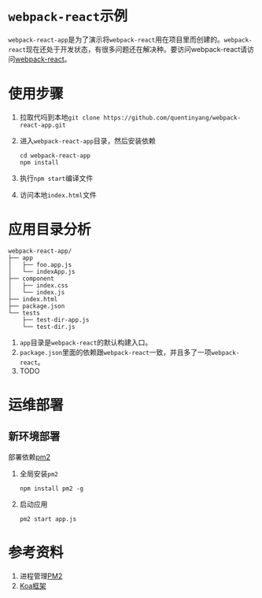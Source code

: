 # `webpack-react`示例
`webpack-react-app`是为了演示将`webpack-react`用在项目里而创建的。`webpack-react`现在还处于开发状态，有很多问题还在解决种。要访问webpack-react请访问[webpack-react](https://github.com/quentinyang/webpack-react)。

# 使用步骤

1. 拉取代吗到本地`git clone https://github.com/quentinyang/webpack-react-app.git`
1. 进入`webpack-react-app`目录，然后安装依赖

    ```
    cd webpack-react-app
    npm install
    ```

1. 执行`npm start`编译文件
1. 访问本地`index.html`文件

# 应用目录分析

```
webpack-react-app/
├── app
│   ├── foo.app.js
│   └── indexApp.js
├── component
│   ├── index.css
│   └── index.js
├── index.html
├── package.json
└── tests
    ├── test-dir-app.js
    └── test-dir.js

```

1. `app`目录是`webpack-react`的默认构建入口。
1.  `package.json`里面的依赖跟`webpack-react`一致，并且多了一项`webpack-react`。
1. TODO

# 运维部署

## 新环境部署

部署依赖[pm2](https://github.com/Unitech/pm2)

1. 全局安装`pm2`

    ```
    npm install pm2 -g
    ```

2. 启动应用

    ```
    pm2 start app.js
    ```

# 参考资料

1. 进程管理[PM2](https://github.com/Unitech/pm2)
1. [Koa框架](https://github.com/koajs/koa)